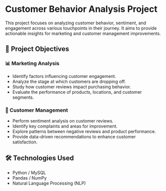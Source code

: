 # Customer Behavior Analysis Project

This project focuses on analyzing customer behavior, sentiment, and engagement across various touchpoints in their journey. It aims to provide actionable insights for marketing and customer management improvements.

## 🚀 Project Objectives

### 📊 Marketing Analysis
- Identify factors influencing customer engagement.
- Analyze the stage at which customers are dropping off.
- Study how customer reviews impact purchasing behavior.
- Evaluate the performance of products, locations, and customer segments.

### 👥 Customer Management
- Perform sentiment analysis on customer reviews.
- Identify key complaints and areas for improvement.
- Explore patterns between negative reviews and product performance.
- Provide data-driven recommendations to enhance customer satisfaction.

## 🛠️ Technologies Used
- Python / MySQL
- Pandas / NumPy
- Natural Language Processing (NLP)

